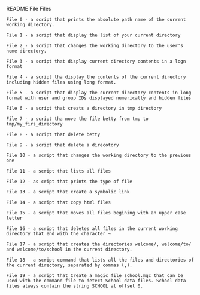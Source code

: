 README File
				Files

	File 0 - a script that prints the absolute path name of the current working directory.

	File 1 - a script that display the list of your current directory

	File 2 - a script that changes the working directory to the user's home directory.

	File 3 - a script that display current directory contents in a logn format

	File 4 - a script tha display the contents of the current directory including hidden files using long format.

	File 5 - a script that display the current directory contents in long format with user and group IDs displayed numerically and hidden files

	File 6 - a script that creats a directory in tmp directory

	File 7 - a script tha move the file betty from tmp to tmp/my_firs_directory

	File 8 - a script that delete betty 

	File 9 - a script that delete a direcotory

	File 10 - a script that changes the working directory to the previous one

	File 11 - a script that lists all files 

	File 12 - as cript that prints the type of file

	File 13 - a script that create a symbolic link

	File 14 - a script that copy html files

	File 15 - a script that moves all files begining with an upper case letter

	File 16 - a script that deletes all files in the current working directory that end with the character ~

	File 17 - a script that creates the directories welcome/, welcome/to/ and welcome/to/school in the current directory.

	File 18 - a script command that lists all the files and directories of the current directory, separated by commas (,).

	File 19 - a script that Create a magic file school.mgc that can be used with the command file to detect School data files. School data files always contain the string SCHOOL at offset 0.
